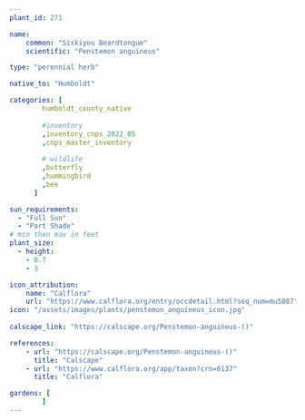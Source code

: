 ```yaml
---
plant_id: 271 

name: 
    common: "Siskiyou Beardtongue"
    scientific: "Penstemon anguineus" 

type: "perennial herb"

native_to: "Humboldt"

categories: [
        humboldt_county_native
        
        #inventory 
        ,inventory_cnps_2022_05
        ,cnps_master_inventory
        
        # wildlife
        ,butterfly
        ,hummingbird
        ,bee
      ]

sun_requirements:
  - "Full Sun"
  - "Part Shade"
# min then max in feet
plant_size:
  - height: 
    - 0.7 
    - 3 

icon_attribution: 
    name: "Calflora"
    url: "https://www.calflora.org/entry/occdetail.html?seq_num=mu5887"
icon: "/assets/images/plants/penstemon_anguineus_icon.jpg" 
 
calscape_link: "https://calscape.org/Penstemon-anguineus-()"

references:
    - url: "https://calscape.org/Penstemon-anguineus-()"
      title: "Calscape"
    - url: "https://www.calflora.org/app/taxon?crn=6137"
      title: "Calflora"

gardens: [
        ]
---
```









